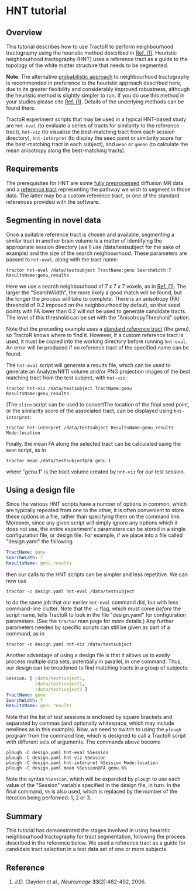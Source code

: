 # HNT tutorial

## Overview

This tutorial describes how to use TractoR to perform neighbourhood tractography using the heuristic method described in [Ref. (1)](#reference). Heuristic neighbourhood tractography (HNT) uses a reference tract as a guide to the topology of the white matter structure that needs to be segmented.

**Note**: The alternative [probabilistic approach](PNT-tutorial.html) to neighbourhood tractography is recommended in preference to the heuristic approach described here, due to its greater flexibility and considerably improved robustness, although the heuristic method is slightly simpler to run. If you do use this method in your studies please cite [Ref. (1)](#reference). Details of the underlying methods can be found there.

TractoR experiment scripts that may be used in a typical HNT-based study are `hnt-eval` (to evaluate a series of tracts for similarity to the reference tract), `hnt-viz` (to visualise the best-matching tract from each session directory), `hnt-interpret` (to display the seed point or similarity score for the best-matching tract in each subject), and `mean` or `gmean` (to calculate the mean anisotropy along the best-matching tracts).

## Requirements

The prerequisites for HNT are some [fully preprocessed](diffusion-processing.html) diffusion MR data and a [reference tract](reference-tracts.html) representing the pathway we wish to segment in those data. The latter may be a custom reference tract, or one of the standard references provided with the software.

## Segmenting in novel data

Once a suitable reference tract is chosen and available, segmenting a similar tract in another brain volume is a matter of identifying the appropriate session directory (we'll use /data/testsubject for the sake of example) and the size of the search neighbourhood. These parameters are passed to `hnt-eval`, along with the tract name:

    tractor hnt-eval /data/testsubject TractName:genu SearchWidth:7 ResultsName:genu_results

Here we use a search neighbourhood of 7 x 7 x 7 voxels, as in [Ref. (1)](#reference). The larger the "SearchWidth", the more likely a good match will be found, but the longer the process will take to complete. There is an anisotropy (FA) threshold of 0.2 imposed on the neighbourhood by default, so that seed points with FA lower than 0.2 will not be used to generate candidate tracts. The level of this threshold can be set with the "AnisotropyThreshold" option.

Note that the preceding example uses a [standard reference tract](reference-tracts.html) (the genu), so TractoR knows where to find it. However, if a custom reference tract is used, it must be copied into the working directory before running `hnt-eval`. An error will be produced if no reference tract of the specified name can be found.

The `hnt-eval` script will generate a results file, which can be used to generate an Analyze/NIfTI volume and/or PNG projection images of the best matching tract from the test subject, with `hnt-viz`:

    tractor hnt-viz /data/testsubject TractName:genu ResultsName:genu_results

(The `slice` script can be used to convertThe location of the final seed point, or the similarity score of the associated tract, can be displayed using `hnt-interpret`:

    tractor hnt-interpret /data/testsubject ResultsName:genu_results Mode:location

Finally, the mean FA along the selected tract can be calculated using the `mean` script, as in

    tractor mean /data/testsubject@FA genu.1

where "genu.1" is the tract volume created by `hnt-viz` for our test session.

## Using a design file

Since the various HNT scripts have a number of options in common, which are typically repeated from one to the other, it is often convenient to store these options in a file, rather than specifying them on the command line. Moreover, since any given script will simply ignore any options which it does not use, the entire experiment's parameters can be stored in a single configuration file, or design file. For example, if we place into a file called "design.yaml" the following

```yaml
TractName: genu
SearchWidth: 7
ResultsName: genu_results
```

then our calls to the HNT scripts can be simpler and less repetitive. We can now use

    tractor -c design.yaml hnt-eval /data/testsubject

to do the same job that our earlier `hnt-eval` command did, but with less command-line clutter. Note that the `-c` flag, which must come *before* the script name, tells TractoR to look in the file "design.yaml" for configuration parameters. (See the `tractor` man page for more details.) Any further parameters needed by specific scripts can still be given as part of a command, as in

    tractor -c design.yaml hnt-viz /data/testsubject

Another advantage of using a design file is that it allows us to easily process multiple data sets, potentially in parallel, in one command. Thus, our design can be broadened to find matching tracts in a group of subjects:

```yaml
Session: [ /data/testsubject1,
           /data/testsubject2,
           /data/testsubject3 ]
TractName: genu
SearchWidth: 7
ResultsName: genu_results
```

Note that the list of test sessions is enclosed by square brackets and separated by commas (and optionally whitespace, which may include newlines as in this example). Now, we need to switch to using the `plough` program from the command line, which is designed to call a TractoR script with different sets of arguments. The commands above become

    plough -C design.yaml hnt-eval %Session
    plough -C design.yaml hnt-viz %Session
    plough -C design.yaml hnt-interpret %Session Mode:location
    plough -C design.yaml mean %Session@FA genu.%%

Note the syntax `%Session`, which will be expanded by `plough` to use each value of the "Session" variable specified in the design file, in turn. In the final command, `%%` is also used, which is replaced by the number of the iteration being performed: 1, 2 or 3.

## Summary

This tutorial has demonstrated the stages involved in using heuristic neighbourhood tractography for tract segmentation, following the process described in the reference below. We used a reference tract as a guide for candidate tract selection in a test data set of one or more subjects.

## Reference

1. J.D. Clayden et al., *Neuroimage* **33**(2):482-492, 2006.
